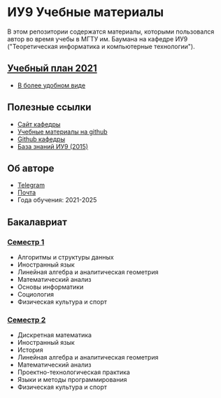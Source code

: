 
# ИУ9 Учебные материалы

В этом репозитории содержатся материалы, которыми пользовался автор во время учебы в МГТУ им. Баумана на кафедре ИУ9 ("Теоретическая информатика и компьютерные технологии").

## [Учебный план 2021](01.03.02_01(ИУ9).pdf)

- [В более удобном виде](academic_plan_IU9.pdf)

## Полезные ссылки

- [Сайт кафедры](http://iu9.bmstu.ru/)
- [Учебные материалы на github](https://bmstu-iu9.github.io/)
- [Github кафедры](https://github.com/bmstu-iu9)
- [База знаний ИУ9 (2015)](https://cloud.mail.ru/public/AE6n/fv3weLrEr/)

## Об авторе

- [Telegram](https://t.me/stewkk)
- [Почта](mailto:stewk6@gmail.com)
- Года обучения: 2021-2025

## Бакалавриат

### [Семестр 1](sem1/sem1.md)

- Алгоритмы и структуры данных
- Иностранный язык
- Линейная алгебра и аналитическая геометрия
- Математический анализ
- Основы информатики
- Социология
- Физическая культура и спорт

### [Семестр 2](sem2/sem2.md)

- Дискретная математика
- Иностранный язык
- История
- Линейная алгебра и аналитическая геометрия
- Математический анализ
- Проектно-технологическая практика
- Языки и методы программирования
- Физическая культура и спорт
